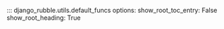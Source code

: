 ::: django_rubble.utils.default_funcs
    options:
        show_root_toc_entry: False
        show_root_heading: True